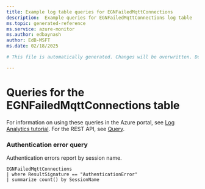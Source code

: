```yaml
---
title: Example log table queries for EGNFailedMqttConnections
description:  Example queries for EGNFailedMqttConnections log table
ms.topic: generated-reference
ms.service: azure-monitor
ms.author: edbaynash
author: EdB-MSFT
ms.date: 02/18/2025

# This file is automatically generated. Changes will be overwritten. Do not change this file directly. 

---
```


# Queries for the EGNFailedMqttConnections table

For information on using these queries in the Azure portal, see [Log Analytics tutorial](/azure/azure-monitor/logs/log-analytics-tutorial). For the REST API, see [Query](/rest/api/loganalytics/query).


### Authentication error query  


Authentication errors report by session name.  

```query
EGNFailedMqttConnections
| where ResultSignature == "AuthenticationError"
| summarize count() by SessionName
```

